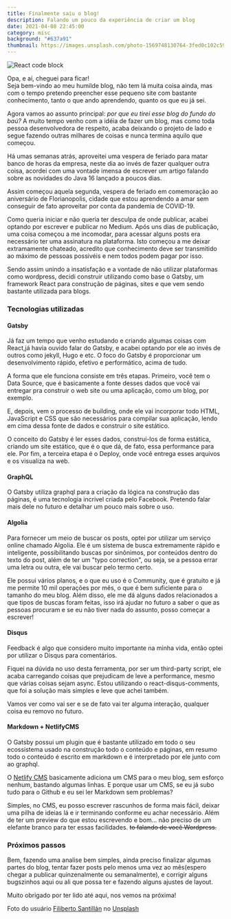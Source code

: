 ```yaml
---
title: Finalmente saiu o blog!
description: Falando um pouco da experiência de criar um blog
date: 2021-04-08 22:45:00
category: misc
background: "#637a91"
thumbnail: https://images.unsplash.com/photo-1569748130764-3fed0c102c59?crop=entropy&cs=tinysrgb&fit=max&fm=jpg&ixid=MnwxfDB8MXxhbGx8fHx8fHx8fHwxNjE3OTI4NTIx&ixlib=rb-1.2.1&q=80&w=1080
---
```


![React code block](https://images.unsplash.com/photo-1569748130764-3fed0c102c59?crop=entropy&cs=tinysrgb&fit=max&fm=jpg&ixid=MnwxfDB8MXxhbGx8fHx8fHx8fHwxNjE3OTI4NTIx&ixlib=rb-1.2.1&q=80&w=1080)

Opa, e aí, cheguei para ficar!\
Seja bem-vindo ao meu humilde blog, não tem lá muita coisa ainda, mas com o tempo pretendo preencher esse pequeno site com bastante conhecimento, tanto o que ando aprendendo, quanto os que eu já sei.

Agora vamos ao assunto principal: *por que eu tirei esse blog do fundo do baú?* A muito tempo venho com a idéia de fazer um blog, mas como toda pessoa desenvolvedora de respeito, acaba deixando o projeto de lado e segue fazendo outras milhares de coisas e nunca termina aquilo que começou.

Há umas semanas atrás, aproveitei uma vespera de feriado para matar banco de horas da empresa, neste dia ao invés de fazer qualquer outra coisa, acordei com uma vontade imensa de escrever um artigo falando sobre as novidades do Java 16 lançado a poucos dias.

Assim começou aquela segunda, vespera de feriado em comemoração ao aniversário de Florianopolis, cidade que estou aprendendo a amar sem conseguir de fato aproveitar por conta da pandemia de COVID-19.

Como queria iniciar e não queria ter desculpa de onde publicar, acabei optando por escrever e publicar no Medium. Após uns dias de publicação, uma coisa começou a me incomodar, para acessar alguns posts era necessário ter uma assinatura na plataforma. Isto começou a me deixar extramamente chateado, acredito que conhecimento deve ser transmitido ao máximo de pessoas possivéis e nem todos podem pagar por isso.

Sendo assim unindo a insatisfação e a vontade de não utilizar plataformas como wordpress, decidi construir utilizando como base o Gatsby, um framework React para construção de páginas, sites e que vem sendo bastante utilizada para blogs.

### Tecnologias utilizadas ####

#### Gatsby ####

Já faz um tempo que venho estudando e criando algumas coisas com React,já havia ouvido falar do Gatsby, e acabei optando por ele ao invés de outros como jekyll, Hugo e etc. O foco do Gatsby é proporcionar um desenvolvimento rápido, efetivo e performático, acima de tudo.

A forma que ele funciona consiste em três etapas. Primeiro, você tem o Data Source, que é basicamente a fonte desses dados que você vai entregar pra construir o web site ou uma aplicação, como um blog, por exemplo.

E, depois, vem o processo de building, onde ele vai incorporar todo HTML, JavaScript e CSS que são necessários para compilar sua aplicação, lendo em cima dessa fonte de dados e construir o site estático.

O conceito do Gatsby é ler esses dados, construí-los de forma estática, criando um site estático, que é o que dá, de fato, essa performance para ele. Por fim, a terceira etapa é o Deploy, onde você entrega esses arquivos e os visualiza na web.

#### GraphQL ####

O Gatsby utiliza graphql para a criação da lógica na construção das páginas, é uma tecnologia incrivel criada pelo Facebook. Pretendo falar mais dele no futuro e detalhar um pouco mais sobre o uso.

#### Algolia ####

Para fornecer um meio de buscar os posts, optei por utilizar um serviço online chamado  Algolia. Ele é um sistema de busca extremamente rápido e inteligente, possibilitando buscas por sinônimos, por conteúdos dentro do texto do post, além de ter um "typo correction", ou seja, se a pessoa errar uma letra ou outra, ele vai buscar pelo termo certo.

Ele possui vários planos, e o que eu uso é o Community, que é gratuito e já me permite 10 mil operações por mês, o que é bem suficiente para o tamanho do meu blog. Além disso, ele me dá alguns dados relacionados a que tipos de buscas foram feitas, isso irá ajudar no futuro a saber o que as pessoas procuram e se eu não tiver nada do assunto, posso começar a escrever!

#### Disqus ####

Feedback é algo que considero muito importante na minha vida, então optei por utilizar o Disqus para comentários.

Fiquei na dúvida no uso desta ferramenta, por ser um third-party script, ele acaba carregando coisas que prejudicam de leve a performance, mesmo que várias coisas sejam async. Estou utilizando o react-disqus-comments, que foi a solução mais simples e leve que achei também.

Vamos ver como vai ser e se de fato vai ter alguma interação, qualquer coisa eu removo no futuro.


#### Markdown + NetlifyCMS ####

O Gatsby possui um plugin que é bastante utilizado em todo o seu ecossistema usado na construção todo o conteúdo e páginas, em resumo todo o conteúdo é escrito em markdown e é interpretado por ele junto com ao graphql.

O [Netlify CMS](https://www.netlifycms.org/) basicamente adiciona um CMS para o meu blog, sem esforço nenhum, bastando algumas linhas. E porque usar um CMS, se eu já subo tudo para o Github e eu sei ler Markdown sem problemas?

Simples, no CMS, eu posso escrever rascunhos de forma mais fácil, deixar uma pilha de ideias lá e ir terminando conforme eu achar necessário. Além de ter um preview do que estou escrevendo e bom... não preciso de um elefante branco para ter essas facilidades. ~~to falando de você Wordpress.~~


### Próximos passos

Bem, fazendo uma analise bem simples, ainda preciso finalizar algumas partes do blog, tentar fazer posts pelo menos uma vez ao mês(espero chegar a publicar quinzenalmente ou semanalmente), e corrigir alguns bugszinhos aqui ou ali que possa ter e fazendo alguns ajustes de layout.

Muito obrigado por ter lido até aqui, nos vemos na próxima!

Foto do usuário [Filiberto Santillán](https://unsplash.com/@filisantilan) no [Unsplash](https://unsplash.com/)
